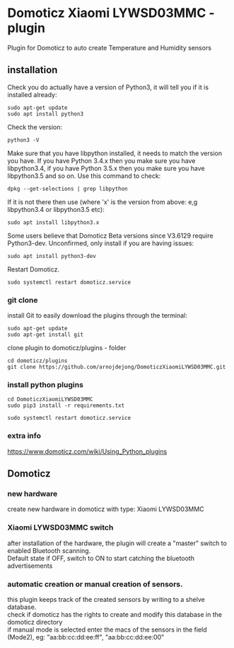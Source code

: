 # Domoticz Xiaomi LYWSD03MMC - plugin
Plugin for Domoticz to auto create Temperature and Humidity sensors


## installation

Check you do actually have a version of Python3, it will tell you if it is installed already:
```
sudo apt-get update
sudo apt install python3
```
Check the version:
```
python3 -V
```
Make sure that you have libpython installed, it needs to match the version you have. If you have Python 3.4.x then you make sure you have libpython3.4, if you have Python 3.5.x then you make sure you have libpython3.5 and so on. Use this command to check:
```
dpkg --get-selections | grep libpython
```
If it is not there then use (where 'x' is the version from above: e,g libpython3.4 or libpython3.5 etc):
```
sudo apt install libpython3.x
```
Some users believe that Domoticz Beta versions since V3.6129 require Python3-dev. Unconfirmed, only install if you are having issues:
```
sudo apt install python3-dev
```

Restart Domoticz.
```
sudo systemctl restart domoticz.service
```

### git clone
install Git to easily download the plugins through the terminal:
```
sudo apt-get update
sudo apt-get install git
```

clone plugin to domoticz/plugins - folder
```
cd domoticz/plugins
git clone https://github.com/arnojdejong/DomoticzXiaomiLYWSD03MMC.git
```

### install python plugins
```
cd DomoticzXiaomiLYWSD03MMC
sudo pip3 install -r requirements.txt

sudo systemctl restart domoticz.service
```

### extra info
https://www.domoticz.com/wiki/Using_Python_plugins

## Domoticz
### new hardware
create new hardware in domoticz with type: Xiaomi LYWSD03MMC

### Xiaomi LYWSD03MMC switch
after installation of the hardware, the plugin will create a "master" switch to enabled Bluetooth scanning.<br/>
Default state if OFF, switch to ON to start catching the bluetooth advertisements

### automatic creation or manual creation of sensors.
this plugin keeps track of the created sensors by writing to a shelve database.<br/>
check if domoticz has the rights to create and modify this database in the domoticz directory<br/>
if manual mode is selected enter the macs of the sensors in the field (Mode2), eg: "aa:bb:cc:dd:ee:ff", "aa:bb:cc:dd:ee:00"
